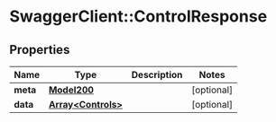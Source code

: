 # SwaggerClient::ControlResponse

## Properties
Name | Type | Description | Notes
------------ | ------------- | ------------- | -------------
**meta** | [**Model200**](Model200.md) |  | [optional] 
**data** | [**Array&lt;Controls&gt;**](Controls.md) |  | [optional] 

